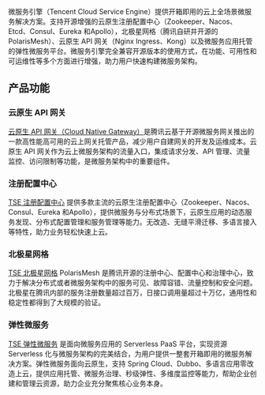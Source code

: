 微服务引擎（Tencent Cloud Service Engine）提供开箱即用的云上全场景微服务解决方案。支持开源增强的云原生注册配置中心（Zookeeper、Nacos、Etcd、Consul、Eureka 和Apollo），北极星网格（腾讯自研并开源的 PolarisMesh）、云原生 API 网关（Nginx Ingress、Kong）以及微服务应用托管的弹性微服务平台。微服务引擎完全兼容开源版本的使用方式，在功能、可用性和可运维性等多个方面进行增强，助力用户快速构建微服务架构。

## 产品功能
### 云原生 API 网关
[云原生 API 网关（Cloud Native Gateway）](https://cloud.tencent.com/document/product/1364/72494)是腾讯云基于开源微服务网关推出的一款高性能高可用的云上网关托管产品，减少用户自建网关的开发及运维成本。云原生 API 网关作为云上微服务架构的流量入口，集成请求分发、API 管理、流量监控、访问限制等功能，是微服务架构中的重要组件。

### 注册配置中心
[TSE 注册配置中心](https://cloud.tencent.com/document/product/1364/52745) 提供多款主流的云原生注册配置中心（Zookeeper、Nacos、Consul、Eureka 和Apollo），提供微服务与分布式场景下，云原生应用的动态服务发现、分布式配置管理和服务管理等能力。无改造、无缝平滑迁移、多语言接入等特性，助力业务轻松快速上云。

### 北极星网格
[TSE 北极星网格](https://cloud.tencent.com/document/product/1364/63709) PolarisMesh 是腾讯开源的注册中心、配置中心和治理中心，致力于解决分布式或者微服务架构中的服务可见、故障容错、流量控制和安全问题。北极星在腾讯内部的服务注册数量超过百万，日接口调用量超过十万亿，通用性和稳定性都得到了大规模的验证。

### 弹性微服务
[TSE 弹性微服务](https://cloud.tencent.com/document/product/1371) 是面向微服务应用的 Serverless PaaS 平台，实现资源 Serverless 化与微服务架构的完美结合，为用户提供一整套开箱即用的微服务解决方案。弹性微服务面向云原生，支持 Spring Cloud、Dubbo、多语言应用零改造上云，提供应用托管、微服务治理、秒级弹性、多维度监控等能力，帮助企业创建和管理云资源，助力企业充分聚焦核心业务本身。
